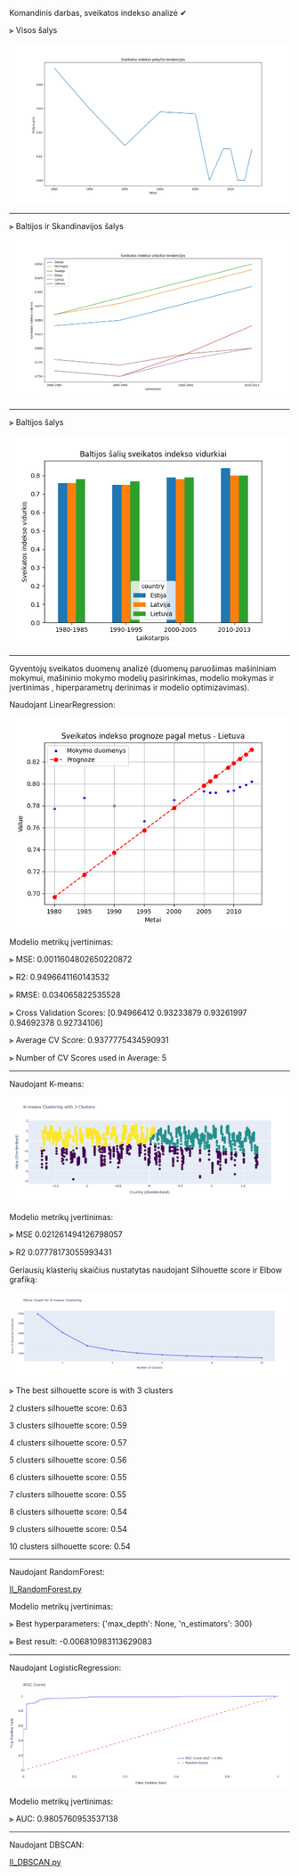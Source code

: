 Komandinis darbas, sveikatos indekso analizė ✔

⫸ Visos šalys

![I_img_3.png](sveikatos_analize%2FI_img_3.png)

______________________________________________________________________
⫸ Baltijos ir Skandinavijos šalys

![I_img_2.png](sveikatos_analize%2FI_img_2.png)

______________________________________________________________________
⫸ Baltijos šalys

![I_img_1.png](sveikatos_analize%2FI_img_1.png)


______________________________________________________________________
Gyventojų sveikatos duomenų analizė (duomenų paruošimas mašininiam mokymui, mašininio mokymo modelių pasirinkimas,
modelio mokymas ir įvertinimas , hiperparametrų derinimas ir modelio optimizavimas).

Naudojant LinearRegression:

![II_LinearRegression.png](sveikatos_analize%2FII_LinearRegression.png)

Modelio metrikų įvertinimas:



⫸ MSE:  0.0011604802650220872

⫸ R2:  0.9496641160143532

⫸ RMSE:  0.034065822535528

⫸ Cross Validation Scores:  [0.94966412 0.93233879 0.93261997 0.94692378 0.92734106]

⫸ Average CV Score:  0.9377775434590931

⫸ Number of CV Scores used in Average:  5

______________________________________________________________________

Naudojant K-means:

![II_K-means.png](sveikatos_analize%2FII_K-means.png)

Modelio metrikų įvertinimas:

⫸ MSE 0.021261494126798057

⫸ R2 0.07778173055993431


Geriausių klasterių skaičius nustatytas naudojant Silhouette score ir Elbow grafiką:

![II_Elbow.png](sveikatos_analize%2FII_Elbow.png)

⫸ The best silhouette score is with 3 clusters

2 clusters silhouette score: 0.63

3 clusters silhouette score: 0.59

4 clusters silhouette score: 0.57

5 clusters silhouette score: 0.56

6 clusters silhouette score: 0.55

7 clusters silhouette score: 0.55

8 clusters silhouette score: 0.54

9 clusters silhouette score: 0.54

10 clusters silhouette score: 0.54



______________________________________________________________________

Naudojant RandomForest:

[II_RandomForest.py](sveikatos_analize%2FII_RandomForest.py)

Modelio metrikų įvertinimas:

⫸ Best hyperparameters: {'max_depth': None, 'n_estimators': 300}

⫸ Best result: -0.006810983113629083

______________________________________________________________________

Naudojant LogisticRegression:

![II_ROCcurve.png](sveikatos_analize%2FII_ROCcurve.png)

Modelio metrikų įvertinimas:

⫸ AUC: 0.9805760953537138

______________________________________________________________________

Naudojant DBSCAN:

[II_DBSCAN.py](sveikatos_analize%2FII_DBSCAN.py)

